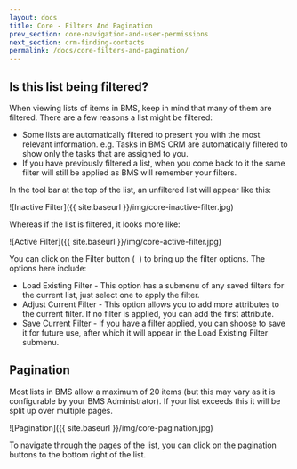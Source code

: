 ```yaml
---
layout: docs
title: Core - Filters And Pagination
prev_section: core-navigation-and-user-permissions
next_section: crm-finding-contacts
permalink: /docs/core-filters-and-pagination/
---
```


## Is this list being filtered?

When viewing lists of items in BMS, keep in mind that many of them are filtered. There are a few reasons a list might be filtered:

* Some lists are automatically filtered to present you with the most relevant information. e.g. Tasks in BMS CRM are automatically filtered to show only the tasks that are assigned to you.
* If you have previously filtered a list, when you come back to it the same filter will still be applied as BMS will remember your filters.

In the tool bar at the top of the list, an unfiltered list will appear like this:

![Inactive Filter]({{ site.baseurl }}/img/core-inactive-filter.jpg)

Whereas if the list is filtered, it looks more like:

![Active Filter]({{ site.baseurl }}/img/core-active-filter.jpg)

You can click on the Filter button (&nbsp;<span class="fa fa-filter">&nbsp;</span>) to bring up the filter options. The options here include:

* Load Existing Filter - This option has a submenu of any saved filters for the current list, just select one to apply the filter.
* Adjust Current Filter - This option allows you to add more attributes to the current filter. If no filter is applied, you can add the first attribute.
* Save Current Filter - If you have a filter applied, you can shoose to save it for future use, after which it will appear in the Load Existing Filter submenu.

## Pagination

Most lists in BMS allow a maximum of 20 items (but this may vary as it is configurable by your BMS Administrator). If your list exceeds this it will be split up over multiple pages.

![Pagination]({{ site.baseurl }}/img/core-pagination.jpg)

To navigate through the pages of the list, you can click on the pagination buttons to the bottom right of the list.
